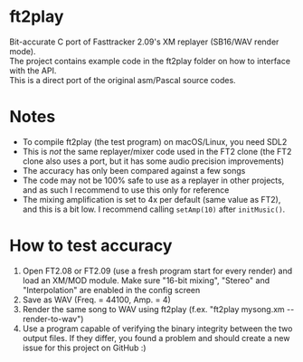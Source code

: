 # ft2play
Bit-accurate C port of Fasttracker 2.09's XM replayer (SB16/WAV render mode). \
The project contains example code in the ft2play folder on how to interface with the API. \
This is a direct port of the original asm/Pascal source codes.

# Notes
- To compile ft2play (the test program) on macOS/Linux, you need SDL2
- This is <i>not</i> the same replayer/mixer code used in the FT2 clone (the FT2 clone also uses a port, but it has some audio precision improvements)
- The accuracy has only been compared against a few songs
- The code may not be 100% safe to use as a replayer in other projects, and as such I recommend to use this only for reference
- The mixing amplification is set to 4x per default (same value as FT2), and this is a bit low. I recommend calling <code>setAmp(10)</code> after <code>initMusic()</code>.

# How to test accuracy
1) Open FT2.08 or FT2.09 (use a fresh program start for every render) and load an XM/MOD module. Make sure "16-bit mixing", "Stereo" and "Interpolation" are enabled in the config screen
2) Save as WAV (Freq. = 44100, Amp. = 4)
3) Render the same song to WAV using ft2play (f.ex. "ft2play mysong.xm --render-to-wav")
4) Use a program capable of verifying the binary integrity between the two output files. If they differ, you found a problem and should create a new issue for this project on GitHub :)
